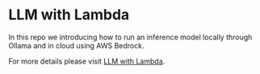 # LLM with Lambda

In this repo we introducing how to run an inference model locally through Ollama and in cloud using AWS Bedrock.

For more details please visit [LLM with Lambda](https://ygtqsolutions.com/learn/serverless-integration-for-large-language-model-llm-using-aws-lambda/).
